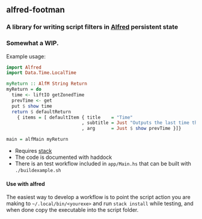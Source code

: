 ## alfred-footman

### A library for writing script filters in [Alfred](https://www.alfredapp.com) persistent state

### Somewhat a WIP.


Example usage:
``` haskell
import Alfred
import Data.Time.LocalTime

myReturn :: AlfM String Return
myReturn = do
  time <- liftIO getZonedTime
  prevTime <- get
  put $ show time
  return $ defaultReturn
    { items = [ defaultItem { title    = "Time"
                            , subtitle = Just "Outputs the last time the scipt was run"
                            , arg      = Just $ show prevTime }]}

main = alfMain myReturn
```

* Requires [stack](http://www.haskellstack.org)
* The code is documented with haddock
* There is an test workflow included in ```app/Main.hs``` that can be built with ```./buildexample.sh```

#### Use with alfred 
The easiest way to develop a workflow is to point the script action you are making to ```~/.local/bin/<yourexe>``` and run
```stack install``` while testing, and when done copy the executable into the script folder.
